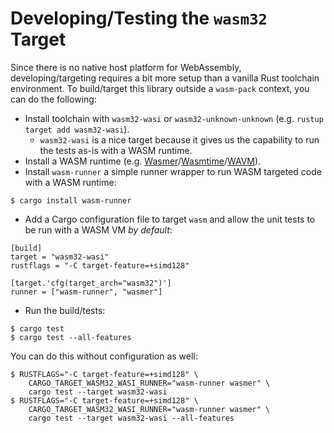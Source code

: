 # Developing/Testing the `wasm32` Target

Since there is no native host platform for WebAssembly, developing/targeting requires a bit more setup than a vanilla
Rust toolchain environment.  To build/target this library outside a `wasm-pack` context, you can do the following:

* Install toolchain with `wasm32-wasi` or `wasm32-unknown-unknown` (e.g. `rustup target add wasm32-wasi`).
  * `wasm32-wasi` is a nice target because it gives us the capability to run the tests as-is with a WASM runtime.
* Install a WASM runtime (e.g. [Wasmer]/[Wasmtime]/[WAVM]).
* Install `wasm-runner` a simple runner wrapper to run WASM targeted code with a WASM runtime:

```
$ cargo install wasm-runner
```

* Add a Cargo configuration file to target `wasm` and allow the unit tests to be run with a WASM VM *by default*:

```
[build]
target = "wasm32-wasi"
rustflags = "-C target-feature=+simd128"

[target.'cfg(target_arch="wasm32")']
runner = ["wasm-runner", "wasmer"]
```

* Run the build/tests:

```
$ cargo test
$ cargo test --all-features
```

You can do this without configuration as well:

```
$ RUSTFLAGS="-C target-feature=+simd128" \
    CARGO_TARGET_WASM32_WASI_RUNNER="wasm-runner wasmer" \
    cargo test --target wasm32-wasi
$ RUSTFLAGS="-C target-feature=+simd128" \
    CARGO_TARGET_WASM32_WASI_RUNNER="wasm-runner wasmer" \
    cargo test --target wasm32-wasi --all-features
```

[wasmer]: https://wasmer.io/
[wasmtime]: https://wasmtime.dev/
[wavm]: https://wavm.github.io/